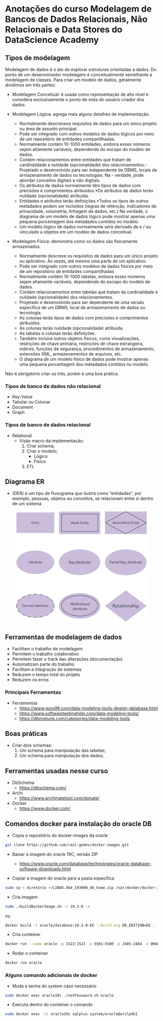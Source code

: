 # Anotações do curso Modelagem de Bancos de Dados Relacionais, Não Relacionais e Data Stores do DataScience Academy

## Tipos de modelagem

Modelagem de dados é o ato de explorar estruturas orientadas a dados. Do ponto de um desenvolvedor modelagem é conceitualmente semelhante à modelagem de classes.
Para criar um modelo de dados, geralmente dividimos em três partes:

* Modelagem  Conceitual:  é  usada  como  representação  de  alto  nível  e  considera exclusivamente o ponto de vista do usuário criador dos dados.
* Modelagem Lógica: agrega mais alguns detalhes de implementação.
    - Normalmente descreveos requisitos de dados para um único projeto ou área de assunto principal.
    - Pode ser integrado com outros modelos de dados lógicos por meio de um repositório de entidades compartilhadas.
    - Normalmente contém 10-1000 entidades, embora esses números sejam altamente variáveis, dependendo do escopo do modelo de dados.
    - Contém relacionamentos entre entidades que tratam de cardinalidade e nulidade (opcionalidade) dos relacionamentos.- Projetado e desenvolvido para ser independente de DBMS, locais de armazenamento de dados ou tecnologias. Na - verdade, pode abordar conceitos digitais e não digitais.
    - Os  atributos  de  dados  normalmente  têm  tipos  de  dados  com  precisões  e comprimentos atribuídos.•Os atributos de dados terão nulidade (opcionalidade) atribuída.
    - Entidades e atributos terão definições.•Todos  os  tipos  de  outros  metadados  podem  ser  incluídos  (regras  de  retenção, indicadores  de  privacidade,  volumetria,  linhagem  de  dados,  etc.)  Na  verdade,  o diagrama  de  um  modelo  de  dados  lógico  pode  mostrar  apenas  uma  pequena porcentagem dos metadados contidos no modelo.
    - Um modelo lógico de dados normalmente será derivado de e / ou vinculado a objetos em um modelo de dados conceitual.

* Modelagem Física: demonstra como os dados são fisicamente armazenados.
    - Normalmente descreve os requisitos de dados para um único projeto ou aplicativo. Às vezes, até mesmo uma parte de um aplicativo.
    - Pode ser integrado com outros modelos de dados físicos por meio de um repositório de entidades compartilhadas
    - Normalmente  contém  10-1000  tabelas,  embora  esses  números  sejam  altamente variáveis, dependendo do escopo do modelo de dados.
    - Contém  relacionamentos  entre  tabelas  que  tratam  da  cardinalidade  e  nulidade (opcionalidade) dos relacionamentos.
    - Projetado  e  desenvolvido  para  ser  dependente  de  uma  versão  específica  de  um DBMS, local de armazenamento de dados ou tecnologia.
    - As colunas terão tipos de dados com precisões e comprimentos atribuídos.
    - As colunas terão nulidade (opcionalidade) atribuída.
    - As tabelas e colunas terão definições.
    - Também  incluirá  outros  objetos  físicos,  como  visualizações,  restrições  de  chave primária,  restrições  de  chave  estrangeira,  índices,  funções  de  segurança, procedimentos de armazenamento, extensões XML, armazenamentos de arquivos, etc.
    - O  diagrama  de  um  modelo físico de  dados  pode  mostrar  apenas  uma  pequena porcentagem dos metadados contidos no modelo.

Não é obrigatório criar os três, porém é uma boa prática.

### Tipos de banco de dados não relacional
* Key-Value
* Tabular ou Colunar
* Document
* Graph

### Tipos de banco de dados relacional
* Relational
    * Visão macro da implementação: 
        1. Criar schema;
        2. Criar o modelo;
            - Lógico
            - Físico
        3. ETL

## Diagrama ER
* (DER) é um tipo de fluxograma que ilustra como “entidades”, por exemplo, pessoas, objetos ou conceitos, se relacionam entre si dentro de um sistema
<div align="center">
    <img title="Elementos ER" src="./assets/er_diagram.png"/>
</div>

## Ferramentas de modelagem de dados

* Facilitam o trabalho de modelagem
* Permitem o trabalho colaborativo
* Permitem fazer o track das alterações (documentação)
* Automatizam parte do trabalho
* Facilitam a integração de sistemas
* Reduzem o tempo total do projeto
* Reduzem os erros

### Principais Ferramentas
* Ferramentas
    - https://www.guru99.com/data-modeling-tools-design-database.html
    - https://www.softwaretestinghelp.com/data-modeling-tools/
    - https://dbmstools.com/categories/data-modeling-tools


## Boas práticas
* Criar dois schemas:
    1. Um schema para manipulação das tabelas;
    2. Um schema para manipulação dos dados;

## Ferramentas usadas nesse curso
* DbSchema
    -  https://dbschema.com/
* Archi
    - https://www.archimatetool.com/donate/
* Docker
    - https://www.docker.com/


## Comandos docker para instalação do oracle DB

* Copia o repositório do docker-images da oracle
```bash
git clone https://github.com/raul-gomes/docker-images.git
```
* Baixar a imagem do oracle 19C, versão ZIP
    - https://www.oracle.com/database/technologies/oracle-database-software-downloads.html

* Copiar a imagem do oracle para a pasta especifica
```bash
sudo cp < diretório >/LINUX.X64_193000_db_home.zip /var/docker/docker-images/OracleDatabase/SingleInstance/dockerfiles/19.3.0/
```

* Cria imagem
```bash
sudo ./buildDockerImage.sh -v 19.3.0 -e
```
ou
```bash
docker build -t oracle/database:19.3.0-EE --build-arg DB_EDITION=EE .
```

* Cria conteiner
```bash
docker run --name oracle -p 1522:1521 -p 5501:5500 -p 2485:2484 -e ORACLE_PWD=640138 -v /opt/oracle:/u01/oracle oracle/database:19.3.0-ee
```
* Rodar o conteiner
```bash
docker run oracle
```

### Alguns comando adicionais de docker
* Muda a senha do <i>system</i> caso necessário
```bash
sudo docker exec oracle19c ./setPassword.sh oracle
```

* Executa dentro do conteiner o comando
```bash
sudo docker exec -ti oracle19c sqlplus system/oracle@orclpdb1
```







